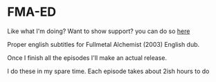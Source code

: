 # FMA-ED
Like what I'm doing? Want to show support? you can do so [here](https://shop.pbanjin.space/product/tip)

Proper english subtitles for Fullmetal Alchemist (2003) English dub.

Once I finish all the episodes I'll make an actual release. 

I do these in my spare time. Each episode takes about 2ish hours to do
